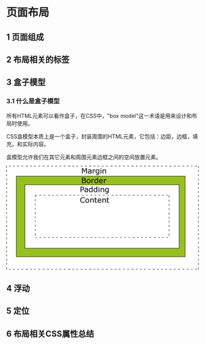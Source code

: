 # 页面布局

## 1 页面组成

## 2 布局相关的标签

## 3 盒子模型

### 3.1 什么是盒子模型

所有HTML元素可以看作盒子，在CSS中，"box model"这一术语是用来设计和布局时使用。

CSS盒模型本质上是一个盒子，封装周围的HTML元素，它包括：边距，边框，填充，和实际内容。

盒模型允许我们在其它元素和周围元素边框之间的空间放置元素。

![](/assets/box-model.gif)

## 4 浮动

## 5 定位

## 6 布局相关CSS属性总结



